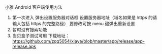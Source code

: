 小雅 Android 客户端使用方法
1. 第一次进入
弹出设置服务器对话框
设置服务器地址（域名如果是 https 的请输入包括 https 的完整路径）
要修改可按 menu 键弹出重新设置
2. 暂时没有搜索功能
3. 当贝盒子测试可用
下载地址：
https://github.com/zqq5054/xiaya/blob/master/app/release/app-release.apk
